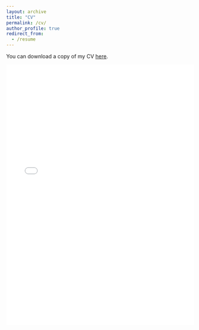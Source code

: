 ```yaml
---
layout: archive
title: "CV"
permalink: /cv/
author_profile: true
redirect_from:
  - /resume
---
```

You can download a copy of my CV [here](/files/pdf/CiceroCV.pdf).

<iframe src="{{ site.url }}/files/pdf/CiceroCV.pdf" width="100%" height="700" frameborder="no" border="0" marginwidth="0" marginheight="0"></iframe>
